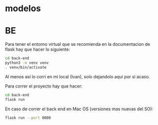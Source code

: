 # modelos


# BE

Para tener el entorno virtual que se recomienda en la documentacion de flask hay que hacer lo siguiente:

```bash
cd back-end
python3 -m venv venv
. venv/bin/activate
```

Al menos asi lo corri en mi local (Ivan), solo dejandolo aqui por si acaso.

Para correr el proyecto hay que hacer:

```bash
cd back-end
flask run
```

En caso de correr el back end en Mac OS (versiones mas nuevas del SO):

```bash
flask run --port 8000
```


